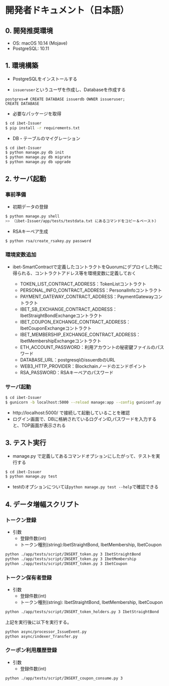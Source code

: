 # 開発者ドキュメント（日本語）

## 0. 開発推奨環境

* OS: macOS 10.14 (Mojave)
* PostgreSQL: 10.11

## 1. 環境構築

* PostgreSQLをインストールする

* `issueruser`というユーザを作成し、Databaseを作成する
```
postgres=# CREATE DATABASE issuerdb OWNER issueruser;
CREATE DATABASE
```

* 必要なパッケージを取得
```bash
$ cd ibet-Issuer
$ pip install -r requirements.txt
```

* DB・テーブルのマイグレーション
```bash
$ cd ibet-Issuer
$ python manage.py db init
$ python manage.py db migrate
$ python manage.py db upgrade
```

## 2. サーバ起動

### 事前準備

* 初期データの登録
```bash
$ python manage.py shell
>> （ibet-Issuer/app/tests/testdata.txt にあるコマンドをコピー＆ペースト）
```

* RSAキーペア生成
```bash
$ python rsa/create_rsakey.py password
```

### 環境変数追加
* ibet-SmartContractで定義したコントラクトをQuorumにデプロイした時に得られる、コントラクトアドレス等を環境変数に定義しておく

    * TOKEN_LIST_CONTRACT_ADDRESS：TokenListコントラクト
    * PERSONAL_INFO_CONTRACT_ADDRESS：PersonalInfoコントラクト
    * PAYMENT_GATEWAY_CONTRACT_ADDRESS：PaymentGatewayコントラクト
    * IBET_SB_EXCHANGE_CONTRACT_ADDRESS：IbetStraightBondExchangeコントラクト
    * IBET_COUPON_EXCHANGE_CONTRACT_ADDRESS：IbetCouponExchangeコントラクト
    * IBET_MEMBERSHIP_EXCHANGE_CONTRACT_ADDRESS：IbetMembershipExchangeコントラクト
    * ETH_ACCOUNT_PASSWORD：利用アカウントの秘密鍵ファイルのパスワード
    * DATABASE_URL：postgresqlのissuerdbのURL
    * WEB3_HTTP_PROVIDER：Blockchainノードのエンドポイント
    * RSA_PASSWORD：RSAキーペアのパスワード

###  サーバ起動
```bash
$ cd ibet-Issuer
$ gunicorn -b localhost:5000 --reload manage:app --config guniconf.py
```
* http://localhost:5000/ で接続して起動していることを確認
* ログイン画面で、DBに格納されているログインID,パスワードを入力すると、TOP画面が表示される


## 3. テスト実行
* manage.py で定義してあるコマンドオプションにしたがって、テストを実行する
```bash
$ cd ibet-Issuer
$ python manage.py test
```
* testのオプションについては`python manage.py test --help`で確認できる


## 4. データ増幅スクリプト
### トークン登録
* 引数
    - 登録件数(int)
    - トークン種別(string):IbetStraightBond, IbetMembership, IbetCoupon

```bash
python ./app/tests/script/INSERT_token.py 3 IbetStraightBond
python ./app/tests/script/INSERT_token.py 3 IbetMembership
python ./app/tests/script/INSERT_token.py 3 IbetCoupon
```

### トークン保有者登録
* 引数
    - 登録件数(int)
    - トークン種別(string): IbetStraightBond, IbetMembership, IbetCoupon

```bash
python ./app/tests/script/INSERT_token_holders.py 3 IbetStraightBond
```

上記を実行後に以下を実行する。

```bash
python async/processor_IssueEvent.py
python async/indexer_Transfer.py
```

### クーポン利用履歴登録
* 引数
    - 登録件数(int)

```bash
python ./app/tests/script/INSERT_coupon_consume.py 3
```
